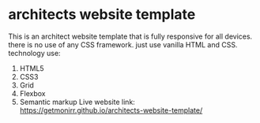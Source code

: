# architects website template
This is an architect website template that is fully responsive for all devices. there is no use of any CSS framework. just use vanilla HTML and CSS. 
technology use:
1. HTML5
2. CSS3
3. Grid
4. Flexbox
5. Semantic markup
Live website link: 
https://getmonirr.github.io/architects-website-template/
